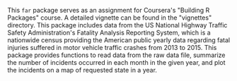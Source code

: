 This `far` package serves as an assignment for Coursera's "Building R Packages" course.
A detailed vignette can be found in the "vignettes" directory.
This package includes data from the US National Highway Traffic Safety Administration's Fatality Analysis Reporting System, which is a nationwide census providing the American public yearly data regarding fatal injuries suffered in motor vehicle traffic crashes from 2013 to 2015.
This package provides functions to read data from the raw data file, summarize the number of incidents occurred in each month in the given year, and plot the incidents on a map of requested state in a year.